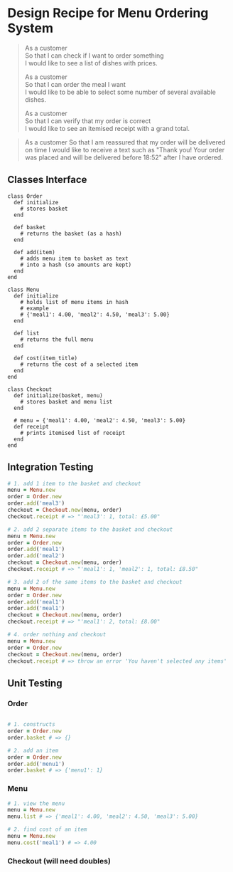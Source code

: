 # Design Recipe for Menu Ordering System

> As a customer  
> So that I can check if I want to order something  
> I would like to see a list of dishes with prices.
>
> As a customer  
> So that I can order the meal I want  
> I would like to be able to select some number of several available dishes.
>
> As a customer  
> So that I can verify that my order is correct  
> I would like to see an itemised receipt with a grand total.

> As a customer
> So that I am reassured that my order will be delivered on time
> I would like to receive a text such as "Thank you! Your order was placed and will be delivered before 18:52" after I have ordered.

## Classes Interface
```
class Order
  def initialize
    # stores basket
  end

  def basket
    # returns the basket (as a hash)
  end

  def add(item)
    # adds menu item to basket as text
    # into a hash (so amounts are kept)
  end
end

class Menu
  def initialize
    # holds list of menu items in hash
    # example
    # {'meal1': 4.00, 'meal2': 4.50, 'meal3': 5.00}
  end

  def list
    # returns the full menu
  end

  def cost(item_title)
    # returns the cost of a selected item
  end
end

class Checkout
  def initialize(basket, menu)
    # stores basket and menu list
  end

  # menu = {'meal1': 4.00, 'meal2': 4.50, 'meal3': 5.00}
  def receipt
    # prints itemised list of receipt
  end
end

```


## Integration Testing

```ruby
# 1. add 1 item to the basket and checkout
menu = Menu.new
order = Order.new
order.add('meal3')
checkout = Checkout.new(menu, order)
checkout.receipt # => "'meal3': 1, total: £5.00"

# 2. add 2 separate items to the basket and checkout
menu = Menu.new
order = Order.new
order.add('meal1')
order.add('meal2')
checkout = Checkout.new(menu, order)
checkout.receipt # => "'meal1': 1, 'meal2': 1, total: £8.50"

# 3. add 2 of the same items to the basket and checkout
menu = Menu.new
order = Order.new
order.add('meal1')
order.add('meal1')
checkout = Checkout.new(menu, order)
checkout.receipt # => "'meal1': 2, total: £8.00"

# 4. order nothing and checkout
menu = Menu.new
order = Order.new
checkout = Checkout.new(menu, order)
checkout.receipt # => throw an error 'You haven't selected any items'

```


## Unit Testing


### Order
```ruby

# 1. constructs
order = Order.new
order.basket # => {}

# 2. add an item
order = Order.new
order.add('menu1')
order.basket # => {'menu1': 1}


```

### Menu
```ruby
# 1. view the menu
menu = Menu.new
menu.list # => {'meal1': 4.00, 'meal2': 4.50, 'meal3': 5.00}

# 2. find cost of an item
menu = Menu.new
menu.cost('meal1') # => 4.00

```
### Checkout (will need doubles)
```ruby



```